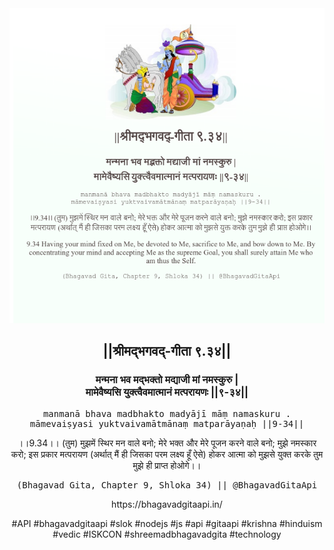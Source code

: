 <img src="../../asset/BG_9_34.png"/>
<center><h2>||श्रीमद्‍भगवद्‍-गीता ९.३४||</h2>
<h3>मन्मना भव मद्भक्तो मद्याजी मां नमस्कुरु |<br/>मामेवैष्यसि युक्त्वैवमात्मानं मत्परायणः ||९-३४||</h3>
<pre>manmanā bhava madbhakto madyājī māṃ namaskuru .<br/>māmevaiṣyasi yuktvaivamātmānaṃ matparāyaṇaḥ ||9-34||</pre>
<p>।।9.34।। (तुम) मुझमें स्थिर मन वाले बनो; मेरे भक्त और मेरे पूजन करने वाले बनो; मुझे नमस्कार करो; इस प्रकार मत्परायण (अर्थात् मैं ही जिसका परम लक्ष्य हूँ ऐसे) होकर आत्मा को मुझसे युक्त करके तुम मुझे ही प्राप्त होओगे।।</p>
<pre>(Bhagavad Gita, Chapter 9, Shloka 34) || @BhagavadGitaApi</pre><p>https://bhagavadgitaapi.in/</p><p>#API #bhagavadgitaapi #slok #nodejs #js #api #gitaapi #krishna #hinduism #vedic #ISKCON #shreemadbhagavadgita #technology</p></center>